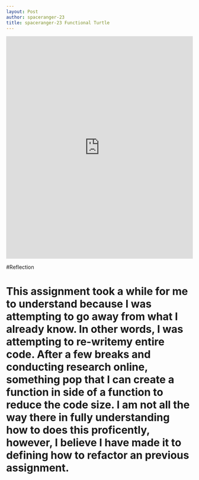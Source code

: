 ```yaml
---
layout: Post
author: spaceranger-23
title: spaceranger-23 Functional Turtle
---
```


<iframe src="https://trinket.io/embed/python/15e2a157c3" width="100%" height="600" frameborder="0" marginwidth="0" marginheight="0" allowfullscreen></iframe>

#Reflection 
# This assignment took a while for me to understand because I was attempting to go away from what I already know. In other words, I was attempting to re-writemy entire code. After a few breaks and conducting research online, something pop that I can create a function in side of a function to reduce the code size. I am not all the way there in fully understanding how to does this proficently, however, I believe I have made it to defining how to refactor an previous assignment. 

